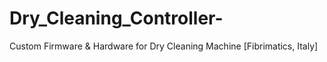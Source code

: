 # Dry_Cleaning_Controller-
Custom Firmware &amp; Hardware for Dry Cleaning Machine [Fibrimatics, Italy]
